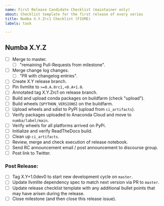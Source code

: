 ```yaml
---
name: First Release Candidate Checklist (maintainer only)
about: Checklist template for the first release of every series
title: Numba X.Y.Zrc1 Checklist (FIXME)
labels: task

---
```



## Numba X.Y.Z

* [ ] Merge to master.
    - [ ] "remaining Pull-Requests from milestone".
* [ ] Merge change log changes.
    - [ ] "PR with changelog entries".
* [ ] Create X.Y release branch.
* [ ] Pin llvmlite to `>=0.A.0rc1,<0.A+1.0`.
* [ ] Annotated tag X.Y.Zrc1 on release branch.
* [ ] Build and upload conda packages on buildfarm (check "upload").
* [ ] Build wheels (`$PYTHON_VERSIONS`) on the buildfarm.
* [ ] Upload wheels and sdist to PyPI (upload from `ci_artifacts`).
* [ ] Verify packages uploaded to Anaconda Cloud and move to `numba/label/main`.
* [ ] Verify wheels for all platforms arrived on PyPi.
* [ ] Initialize and verify ReadTheDocs build.
* [ ] Clean up `ci_artifacts`.
* [ ] Review, merge and check execution of release notebook.
* [ ] Send RC announcement email / post announcement to discourse group.
* [ ] Post link to Twitter.

### Post Release:

* [ ] Tag X.Y+1.0dev0 to start new development cycle on `master`.
* [ ] Update llvmlite dependency spec to match next version via PR to `master`.
* [ ] Update release checklist template with any additional bullet points that
      may have arisen during the release.
* [ ] Close milestone (and then close this release issue).
